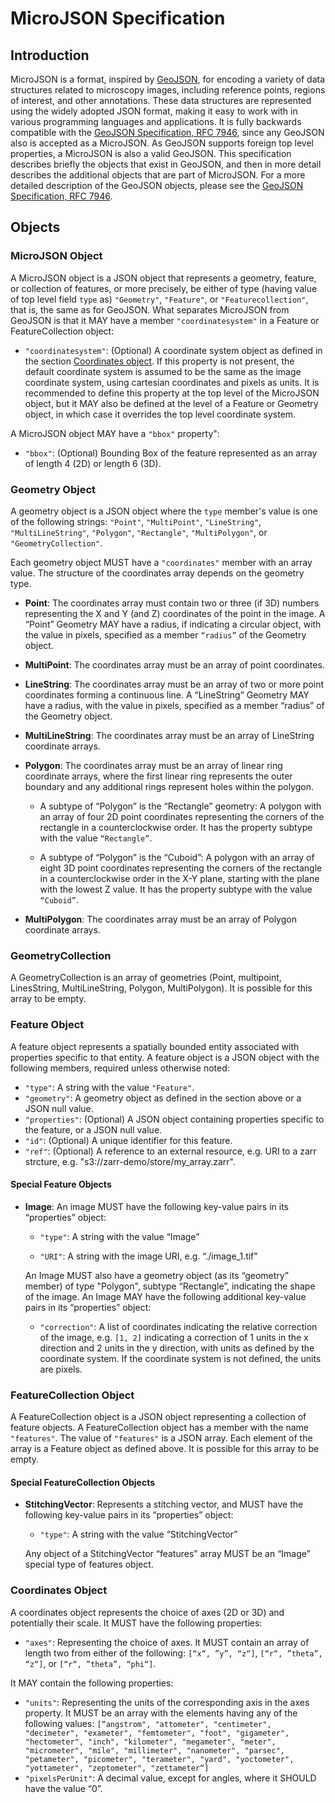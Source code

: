 # MicroJSON Specification

## Introduction

MicroJSON is a format, inspired by [GeoJSON](https://geojson.org), for encoding a variety of data structures related to microscopy images, including reference points, regions of interest, and other annotations. These data structures are represented using the widely adopted JSON format, making it easy to work with in various programming languages and applications. It is fully backwards compatible with the [GeoJSON Specification, RFC 7946](https://datatracker.ietf.org/doc/html/rfc7946), since any GeoJSON also is accepted as a MicroJSON. As GeoJSON supports foreign top level properties, a MicroJSON is also a valid GeoJSON. This specification describes briefly the objects that exist in GeoJSON, and then in more detail describes the additional objects that are part of MicroJSON. For a more detailed description of the GeoJSON objects, please see the [GeoJSON Specification, RFC 7946](https://datatracker.ietf.org/doc/html/rfc7946).

## Objects

### MicroJSON Object

A MicroJSON object is a JSON object that represents a geometry, feature, or collection of features, or more precisely, be either of type (having value of top level field `type` as) `"Geometry"`, `"Feature"`, or `"Featurecollection"`, that is, the same as for GeoJSON. What separates MicroJSON from GeoJSON is that it MAY have a member `"coordinatesystem"` in a Feature or FeatureCollection object:  

- `"coordinatesystem"`: (Optional) A coordinate system object as defined in the section [Coordinates object](#coordinates-object). If this property is not present, the default coordinate system is assumed to be the same as the image coordinate system, using cartesian coordinates and pixels as units. It is recommended to define this property at the top level of the MicroJSON object, but it MAY also be defined at the level of a Feature or Geometry object, in which case it overrides the top level coordinate system.

A MicroJSON object MAY have a `"bbox"` property":

- `"bbox"`: (Optional) Bounding Box of the feature represented as an array of length 4 (2D) or length 6 (3D).


### Geometry Object

A geometry object is a JSON object where the `type` member's value is one of the following strings: `"Point"`, `"MultiPoint"`, `"LineString"`, `"MultiLineString"`, `"Polygon"`, `"Rectangle"`, `"MultiPolygon"`, or `"GeometryCollection"`.

Each geometry object MUST have a `"coordinates"` member with an array value. The structure of the coordinates array depends on the geometry type.

- **Point**: The coordinates array must contain two or three (if 3D) numbers representing the X and Y (and Z) coordinates of the point in the image. A “Point” Geometry MAY have a radius, if indicating a circular object, with the value in pixels, specified as a member `“radius”` of the Geometry object.

- **MultiPoint**: The coordinates array must be an array of point coordinates.

- **LineString**: The coordinates array must be an array of two or more point coordinates forming a continuous line. A “LineString” Geometry MAY have a radius, with the value in pixels, specified as a member “radius” of the Geometry object.

- **MultiLineString**: The coordinates array must be an array of LineString coordinate arrays.

- **Polygon**: The coordinates array must be an array of linear ring coordinate arrays, where the first linear ring represents the outer boundary and any additional rings represent holes within the polygon.

    - A subtype of “Polygon” is the “Rectangle” geometry: A polygon with an array of four 2D point coordinates representing the corners of the rectangle in a counterclockwise order. It has the property subtype with the value `“Rectangle”`.

    - A subtype of “Polygon” is the “Cuboid”: A polygon with an array of eight 3D point coordinates representing the corners of the rectangle in a counterclockwise order in the X-Y plane, starting with the plane with the lowest Z value. It has the property subtype with the value `“Cuboid”`.

- **MultiPolygon**: The coordinates array must be an array of Polygon coordinate arrays.

### GeometryCollection

A GeometryCollection is an array of geometries (Point, multipoint, LinesString, MultiLineString, Polygon, MultiPolygon). It is possible for this array to be empty.

### Feature Object

A feature object represents a spatially bounded entity associated with properties specific to that entity. A feature object is a JSON object with the following members, required unless otherwise noted:

- `"type"`: A string with the value `"Feature"`.
- `"geometry"`: A geometry object as defined in the section above or a JSON null value.
- `"properties"`: (Optional) A JSON object containing properties specific to the feature, or a JSON null value.
- `"id"`: (Optional) A unique identifier for this feature.
- `"ref"`: (Optional) A reference to an external resource, e.g. URI to a zarr strcture, e.g. "s3://zarr-demo/store/my_array.zarr".


#### Special Feature Objects

- **Image**: An image MUST have the following key-value pairs in its “properties” object:

    - `"type"`: A string with the value “Image”

    - `"URI"`: A string with the image URI, e.g. “./image_1.tif"

    An Image MUST also have a geometry object (as its “geometry” member) of type "Polygon", subtype “Rectangle”, indicating the shape of the image. An Image MAY have the following additional key-value pairs in its “properties” object:
    - `"correction"`: A list of coordinates indicating the relative correction of the image, e.g. `[1, 2]` indicating a correction of 1 units in the x direction and 2 units in the y direction, with units as defined by the coordinate system. If the coordinate system is not defined, the units are pixels.

### FeatureCollection Object

A FeatureCollection object is a JSON object representing a collection of feature objects. A FeatureCollection object has a member with the name `"features"`. The value of `"features"` is a JSON array. Each element of the array is a Feature object as defined above. It is possible for this array to be empty.

#### Special FeatureCollection Objects

- **StitchingVector**: Represents a stitching vector, and MUST have the following key-value pairs in its “properties” object:

    - `"type"`: A string with the value “StitchingVector”

    Any object of a StitchingVector “features” array MUST be an “Image” special type of features object.

### Coordinates Object

A coordinates object represents the choice of axes (2D or 3D) and potentially their scale. It MUST have the following properties:

- `"axes"`: Representing the choice of axes. It MUST contain an array of length two from either of the following: `[“x“, ”y”, “z“]`, `[“r“, ”theta”, “z“]`, or `[“r“, ”theta”, “phi“]`.

It MAY contain the following properties:

- `"units"`: Representing the units of the corresponding axis in the axes property. It MUST be an array with the elements having any of the following values: `[“angstrom", "attometer", "centimeter", "decimeter", "exameter", "femtometer", "foot", "gigameter", "hectometer", "inch", "kilometer", "megameter", "meter", "micrometer", "mile", "millimeter", "nanometer", "parsec", "petameter", "picometer", "terameter", "yard", "yoctometer", "yottameter", "zeptometer", "zettameter“]`
- `"pixelsPerUnit"`: A decimal value, except for angles, where it SHOULD have the value “0”.


